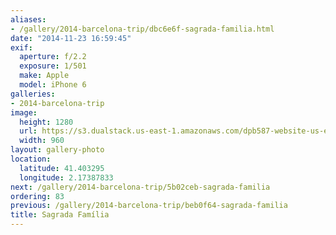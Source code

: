 ```yaml
---
aliases:
- /gallery/2014-barcelona-trip/dbc6e6f-sagrada-familia.html
date: "2014-11-23 16:59:45"
exif:
  aperture: f/2.2
  exposure: 1/501
  make: Apple
  model: iPhone 6
galleries:
- 2014-barcelona-trip
image:
  height: 1280
  url: https://s3.dualstack.us-east-1.amazonaws.com/dpb587-website-us-east-1/asset/gallery/2014-barcelona-trip/dbc6e6f-sagrada-familia~1280.jpg
  width: 960
layout: gallery-photo
location:
  latitude: 41.403295
  longitude: 2.17387833
next: /gallery/2014-barcelona-trip/5b02ceb-sagrada-familia
ordering: 83
previous: /gallery/2014-barcelona-trip/beb0f64-sagrada-familia
title: Sagrada Família
---
```

